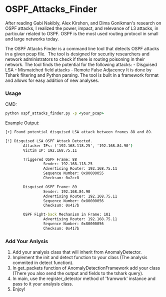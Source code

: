 # OSPF_Attacks_Finder

After reading Gabi Nakibly, Alex Kirshon, and Dima Gonikman's research on OSPF attacks, I realized the power, impact, and relevance of L3 attacks, in particular related to OSPF. OSPF is the most used routing protocol in small and large networks today. 

The OSPF Attacks Finder is a command line tool that detects OSPF attacks in a given pcap file.  The tool is designed for security researchers and network administrators to check if there is routing poisoning in their network. The tool finds the potential for the following attacks:
        - Disguised LSA 
        - Mismatched field attacks 
        - Remote False Adjacency 
It is done by Tshark filtering and Python parsing. The tool is built in a framework format and allows for easy addition of new analyses.

### Usage
CMD:
```cmd
python ospf_attacks_finder.py -p <your_pcap>
```

Example Output:
```cmd
[+] Found potential disguised LSA attack between frames 88 and 89.

[!] Disguised LSA OSPF Attack Detected.
        Attacker IPs: ('192.168.118.25', '192.168.84.90')
        Victim IP: 192.168.75.11

        Triggered OSPF Frame: 88
                 Sender: 192.168.118.25
                 Advertising Router: 192.168.75.11
                 Sequence Number: 0x80000055
                 Checksum: 0x2cc8

        Disguised OSPF Frame: 89
                 Sender: 192.168.84.90
                 Advertising Router: 192.168.75.11
                 Sequence Number: 0x80000056
                 Checksum: 0x417b

        OSPF Fight-back Mechanism in Frame: 101
                 Advertising Router: 192.168.75.11
                 Sequence Number: 0x80000056
                 Checksum: 0x417b
```

### Add Your Anlysis
1. Add your analysis class that will inherit from AnomalyDetector.
2. Implement the init and detect function to your class (The analysis commited in detect function).
3. In get_packets function of AnomalyDetectionFramework add your class (There you also send the output and fields to the tshark query).
4. In main, use the register_detector method of 'framwork' instance and pass to it your analysis class.
5. Enjoy!

